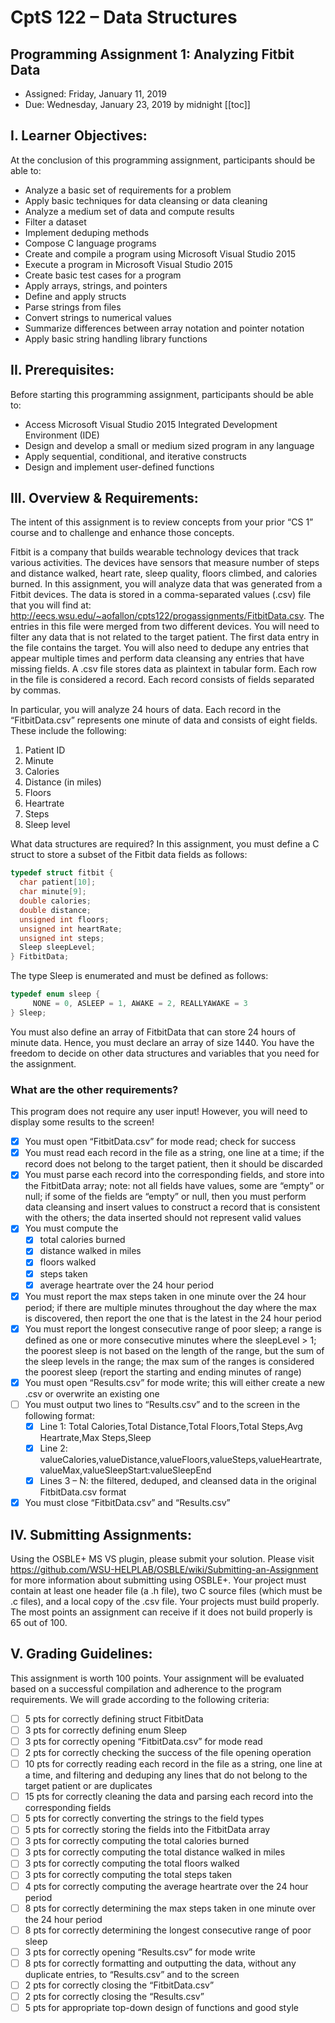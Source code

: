 # CptS 122 – Data Structures
## Programming Assignment 1: Analyzing Fitbit Data
- Assigned: Friday, January 11, 2019
- Due: Wednesday, January 23, 2019 by midnight
[[toc]]

## I. Learner Objectives:
At the conclusion of this programming assignment, participants should be able to:
- Analyze a basic set of requirements for a problem
- Apply basic techniques for data cleansing or data cleaning
- Analyze a medium set of data and compute results
- Filter a dataset
- Implement deduping methods
- Compose C language programs
- Create and compile a program using Microsoft Visual Studio 2015
- Execute a program in Microsoft Visual Studio 2015
- Create basic test cases for a program
- Apply arrays, strings, and pointers
- Define and apply structs
- Parse strings from files
- Convert strings to numerical values
- Summarize differences between array notation and pointer notation
- Apply basic string handling library functions

## II. Prerequisites:
Before starting this programming assignment, participants should be able to:
- Access Microsoft Visual Studio 2015 Integrated Development Environment (IDE)
- Design and develop a small or medium sized program in any language
- Apply sequential, conditional, and iterative constructs
- Design and implement user-defined functions

## III. Overview & Requirements:
The intent of this assignment is to review concepts from your prior “CS 1” course and to challenge and enhance those concepts.

Fitbit is a company that builds wearable technology devices that track various activities. The devices have sensors that measure number of steps and distance walked, heart rate, sleep quality, floors climbed, and calories burned. In this assignment, you will analyze data that was generated from a Fitbit devices. The data is stored in a comma-separated values (.csv) file that you will find at: http://eecs.wsu.edu/~aofallon/cpts122/progassignments/FitbitData.csv. The entries in this file were merged from two different devices. You will need to filter any data that is not related to the target patient. The first data entry in the file contains the target. You will also need to dedupe any entries that appear multiple times and perform data cleansing any entries that have missing fields. A .csv file stores data as plaintext in tabular form. Each row in the file is considered a record. Each record consists of fields separated by commas.

In particular, you will analyze 24 hours of data. Each record in the “FitbitData.csv” represents one minute of data and consists of eight fields. These include the following:

1.    Patient ID
2.    Minute
3.    Calories
4.    Distance (in miles)
5.    Floors
6.    Heartrate
7.    Steps
8.    Sleep level

What data structures are required?
In this assignment, you must define a C struct to store a subset of the Fitbit data fields as follows:

```c
typedef struct fitbit {
  char patient[10];
  char minute[9];
  double calories;
  double distance;
  unsigned int floors;
  unsigned int heartRate;
  unsigned int steps;
  Sleep sleepLevel;
} FitbitData;
```

The type Sleep is enumerated and must be defined as follows:
```c
typedef enum sleep {
     NONE = 0, ASLEEP = 1, AWAKE = 2, REALLYAWAKE = 3
} Sleep;
```

You must also define an array of FitbitData that can store 24 hours of minute data. Hence, you must declare an array of size 1440. You have the freedom to decide on other data structures and variables that you need for the assignment.

### What are the other requirements?

This program does not require any user input! However, you will need to display some results to the screen!
- [x] You must open “FitbitData.csv” for mode read; check for success
- [x] You must read each record in the file as a string, one line at a time; if the record does not belong to the target patient, then it should be discarded
- [x] You must parse each record into the corresponding fields, and store into the FitbitData array; note: not all fields have values, some are “empty” or null; if some of the fields are “empty” or null, then you must perform data cleansing and insert values to construct a record that is consistent with the others; the data inserted should not represent valid values
- [x] You must compute the
  - [x]  total calories burned
  - [x]  distance walked in miles
  - [x]  floors walked
  - [x]  steps taken
  - [x]  average heartrate over the 24 hour period
- [x] You must report the max steps taken in one minute over the 24 hour period; if there are multiple minutes throughout the day where the max is discovered, then report the one that is the latest in the 24 hour period
- [x] You must report the longest consecutive range of poor sleep; a range is defined as one or more consecutive minutes where the sleepLevel > 1; the poorest sleep is not based on the length of the range, but the sum of the sleep levels in the range; the max sum of the ranges is considered the poorest sleep (report the starting and ending minutes of range)
- [x] You must open “Results.csv” for mode write; this will either create a new .csv or overwrite an existing one
- [ ] You must output two lines to “Results.csv” and to the screen in the following format:
  - [x]  Line 1: Total Calories,Total Distance,Total Floors,Total Steps,Avg Heartrate,Max Steps,Sleep
  - [x]  Line 2: valueCalories,valueDistance,valueFloors,valueSteps,valueHeartrate,valueMax,valueSleepStart:valueSleepEnd
  - [x]  Lines 3 – N: the filtered, deduped, and cleansed data in the original FitbitData.csv format

- [x] You must close “FitbitData.csv” and “Results.csv”

## IV. Submitting Assignments:
Using the OSBLE+ MS VS plugin, please submit your solution. Please visit https://github.com/WSU-HELPLAB/OSBLE/wiki/Submitting-an-Assignment for more information about submitting using OSBLE+.
Your project must contain at least one header file (a .h file), two C source files (which must be .c files), and a local copy of the .csv file.
Your projects must build properly. The most points an assignment can receive if it does not build properly is 65 out of 100.


## V. Grading Guidelines:

This assignment is worth 100 points. Your assignment will be evaluated based on a successful compilation and adherence to the program requirements. We will grade according to the following criteria:


- [ ] 5 pts for correctly defining struct FitbitData
- [ ] 3 pts for correctly defining enum Sleep
- [ ] 3 pts for correctly opening “FitbitData.csv” for mode read
- [ ] 2 pts for correctly checking the success of the file opening operation
- [ ] 10 pts for correctly reading each record in the file as a string, one line at a time, and filtering and deduping any lines that do not belong to the target patient or are duplicates
- [ ] 15 pts for correctly cleaning the data and parsing each record into the corresponding fields
- [ ] 5 pts for correctly converting the strings to the field types
- [ ] 5 pts for correctly storing the fields into the FitbitData array
- [ ] 3 pts for correctly computing the total calories burned
- [ ] 3 pts for correctly computing the total distance walked in miles
- [ ] 3 pts for correctly computing the total floors walked
- [ ] 3 pts for correctly computing the total steps taken
- [ ] 4 pts for correctly computing the average heartrate over the 24 hour period
- [ ] 8 pts for correctly determining the max steps taken in one minute over the 24 hour period
- [ ] 8 pts for correctly determining the longest consecutive range of poor sleep
- [ ] 3 pts for correctly opening “Results.csv” for mode write
- [ ] 8 pts for correctly formatting and outputting the data, without any duplicate entries, to “Results.csv” and to the screen
- [ ] 2 pts for correctly closing the “FitbitData.csv”
- [ ] 2 pts for correctly closing the “Results.csv”
- [ ] 5 pts for appropriate top-down design of functions and good style
